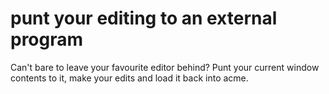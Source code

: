 punt your editing to an external program
========================================

Can't bare to leave your favourite editor behind? Punt your current window
contents to it, make your edits and load it back into acme.
